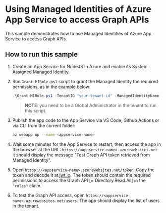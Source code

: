 # Using Managed Identities of Azure App Service to access Graph APIs

This sample demonstrates how to use Managed Identities of Azure App Service to access Graph APIs.

## How to run this sample

1. Create an App Service for NodeJS in Azure and enable its System Assigned Managed Identity.

2. Run `Grant-MIRole.ps1` script to grant the Managed Identity the required permissions, as in the example below:

    ```powershell
    .\Grant-MIRole.ps1 -TenantID "your-tenant-id" -ManagedIdentityName "appservice-name" -GraphPermissionName Directory.Read.All
    ```

    > **NOTE**: you need to be a Global Administrator in the tenant to run this script.

3. Publish the app code to the App Service via VS Code, Github Actions or via CLI from the current folder:

    ```bash
    az webapp up --name <appservice-name>
    ```

4. Wait some minutes for the App Service to restart, then access the app in the browser at the URL: `https://<appservice-name>.azurewebsites.net`: it should display the message "Test Graph API token retrieved from Managed Identity".

5. Open `https://<appservice-name>.azurewebsites.net/token`. Copy the token and decode it at [jwt.io](https://jwt.io/). The token should contain the required permissions to access the Graph API [= Directory.Read.All] in the `"roles"` claim.

6. To test the Graph API access, open `https://<appservice-name>.azurewebsites.net/users`. The app should display the list of users in the tenant.
